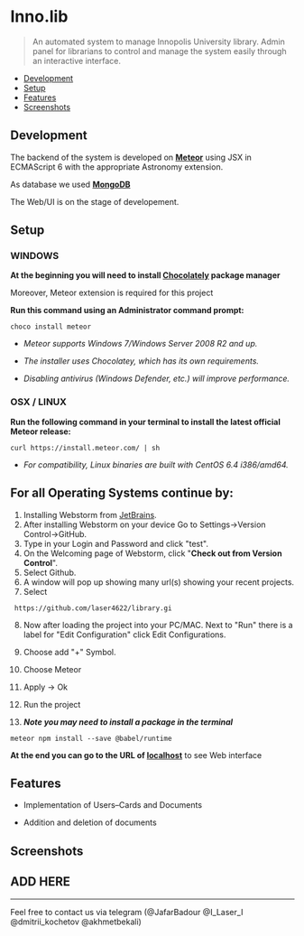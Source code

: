 # Inno.lib

> An automated system to manage Innopolis University library. Admin panel for librarians to control and manage the system easily through an interactive interface.

 + [Development](#development)
 + [Setup](#setup)
 + [Features](#features)
 + [Screenshots](meta/README.md)

## Development
The backend of the system is developed on **[Meteor](https://www.meteor.com/)** using JSX in ECMAScript 6 with the appropriate Astronomy extension.

As database we used **[MongoDB](https://www.mongodb.com/)**

The Web/UI is on the stage of developement.

## Setup

### WINDOWS

**At the beginning you will need to install **[Chocolately](https://chocolatey.org/install)** package manager**

Moreover, Meteor extension is required for this project

**Run this command using an Administrator command prompt:**
```shell
choco install meteor
```

+ _Meteor supports Windows 7/Windows Server 2008 R2 and up._

+ _The installer uses Chocolatey, which has its own requirements._

+ _Disabling antivirus (Windows Defender, etc.) will improve performance._


### OSX / LINUX

**Run the following command in your terminal to install the latest official Meteor release:**
```shell
curl https://install.meteor.com/ | sh
```

+ _For compatibility, Linux binaries are built with CentOS 6.4 i386/amd64._

## For all Operating Systems continue by:
1. Installing Webstorm from [JetBrains](https://www.jetbrains.com/webstorm/download/).
2. After installing Webstorm on your device Go to Settings->Version Control->GitHub.
3. Type in your Login and Password and click "test".
4. On the Welcoming page of Webstorm, click "**Check out from Version Control**".
5. Select Github.
6. A window will pop up showing many url(s) showing your recent projects.
7. Select 
```shell
 https://github.com/laser4622/library.gi 
```
8. Now after loading the project into your PC/MAC. Next to "Run" there is a label for "Edit Configuration" click Edit Configurations.
10. Choose add "+" Symbol.
11. Choose Meteor
12. Apply -> Ok
13. Run the project

13. ***Note you may need to install a package in the terminal***
```shell
meteor npm install --save @babel/runtime 
```

**At the end you can go to the URL of  **[localhost](http://localhost:3000/)**** to see Web interface


## Features

+ Implementation of Users–Cards and Documents

+ Addition and deletion of documents

## Screenshots

## ADD HERE

--------------------------
Feel free to contact us via telegram (@JafarBadour @I_Laser_I @dmitrii_kochetov @akhmetbekali)
